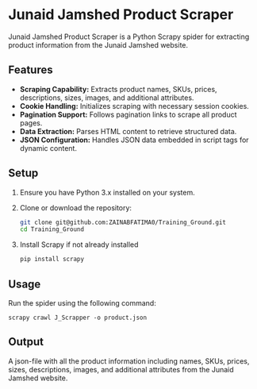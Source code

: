 # Junaid Jamshed Product Scraper

Junaid Jamshed Product Scraper is a Python Scrapy spider for extracting product information from the Junaid Jamshed website.

## Features

- **Scraping Capability:** Extracts product names, SKUs, prices, descriptions, sizes, images, and additional attributes.
- **Cookie Handling:** Initializes scraping with necessary session cookies.
- **Pagination Support:** Follows pagination links to scrape all product pages.
- **Data Extraction:** Parses HTML content to retrieve structured data.
- **JSON Configuration:** Handles JSON data embedded in script tags for dynamic content.

## Setup

1. Ensure you have Python 3.x installed on your system.

2. Clone or download the repository:
   ```bash
   git clone git@github.com:ZAINABFATIMA0/Training_Ground.git
   cd Training_Ground
3. Install Scrapy if not already installed
    ```bash
    pip install scrapy
## Usage
 Run the spider using the following command:
 
    scrapy crawl J_Scrapper -o product.json

## Output

A json-file with all the product information including names, SKUs, prices, sizes, descriptions, images, and additional attributes from the Junaid Jamshed website.


   

